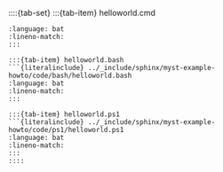 ::::{tab-set}
:::{tab-item} helloworld.cmd
```{literalinclude} ../_include/sphinx/myst-example-howto/code/cmd/helloworld.cmd
:language: bat
:lineno-match:
:::

:::{tab-item} helloworld.bash
```{literalinclude} ../_include/sphinx/myst-example-howto/code/bash/helloworld.bash
:language: bat
:lineno-match:
:::

:::{tab-item} helloworld.ps1
```{literalinclude} ../_include/sphinx/myst-example-howto/code/ps1/helloworld.ps1
:language: bat
:lineno-match:
:::
::::
